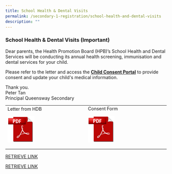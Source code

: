 ```yaml
---
title: School Health & Dental Visits
permalink: /secondary-1-registration/school-health-and-dental-visits
description: ""
---
```

### School Health & Dental Visits (Important)

Dear parents, the Health Promotion Board (HPB)’s School Health and Dental Services will be conducting its annual health screening, immunisation and dental services for your child.  
  
Please refer to the letter and access the [**Child Consent Portal**](https://childconsent.hpb.gov.sg/ship/process/SHIP/OnlineChildConsentPortal) to provide consent and update your child's medical information.  
  
Thank you.  
Peter Tan  
Principal Queensway Secondary

|  	|  	|
|---	|---	|
| Letter from HDB <br> <p><a href="WEB"><img style="width:35%" src="/images/pdflogo.png">   	|  Consent Form <br> <p><a href="WEB"><img style="width:35%" src="/images/pdflogo.png">	|



[RETRIEVE LINK](/files/Letter%20from%20HPB.pdf)



[RETRIEVE LINK](/files/HPV_Consent%20form%20Sep%202019.pdf)

